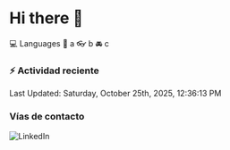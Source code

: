 # Hi there 👋

:computer: Languages
:pencil: a
:eyeglasses: b
:oncoming_automobile: c

### :zap: Actividad reciente
<!--RECENT_ACTIVITY:start-->
<!--RECENT_ACTIVITY:end-->
<!--RECENT_ACTIVITY:last_update-->
Last Updated: Saturday, October 25th, 2025, 12:36:13 PM
<!--RECENT_ACTIVITY:last_update_end-->

### Vías de contacto

![LinkedIn](https://www.linkedin.com/in/irving-hernández-226846205/)
